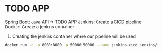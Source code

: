 # TODO APP

Spring Boot: Java API -> TODO APP
Jenkins: Create a CICD pipeline
Docker: Create a jenkins container

1. Creating the jenkins container where our pipeline will be used
```bash
docker run -d -p 8080:8080 -p 50000:50000 --name jenkins-cicd jenkins/jenkins:lts
```